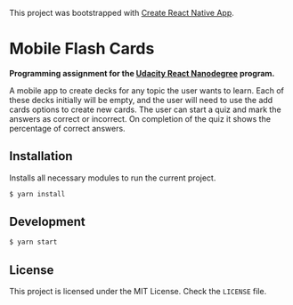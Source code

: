 This project was bootstrapped with [Create React Native App](https://github.com/react-community/create-react-native-app).

# Mobile Flash Cards
**Programming assignment for the [Udacity React Nanodegree](https://www.udacity.com/course/react-nanodegree--nd019) program.**

A mobile app to create decks for any topic the user wants to learn. Each of these decks initially will be empty, and the user will need to use the add cards options to create new cards.
The user can start a quiz and mark the answers as correct or incorrect. On completion of the quiz it shows the percentage of correct answers.

## Installation

Installs all necessary modules to run the current project.

```bash
$ yarn install
```

## Development

```bash
$ yarn start
```

## License

This project is licensed under the MIT License. Check the `LICENSE` file.
